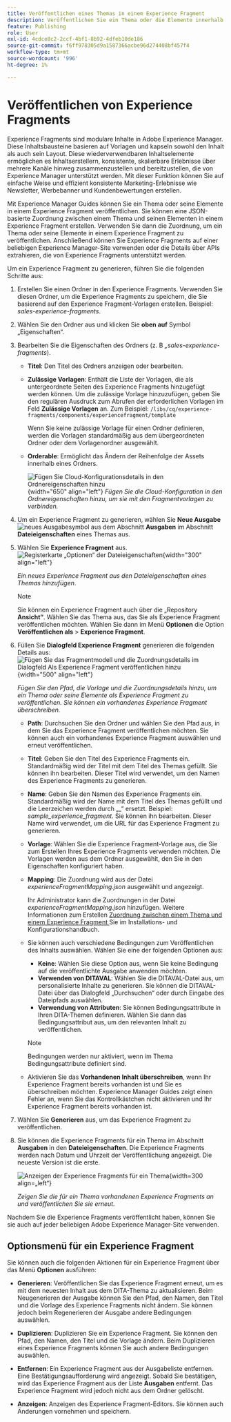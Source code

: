 ```yaml
---
title: Veröffentlichen eines Themas in einem Experience Fragment
description: Veröffentlichen Sie ein Thema oder die Elemente innerhalb eines Themas in einem Experience Fragment in AEM Guides.  Erfahren Sie, wie Sie die für ein Thema vorhandenen Experience Fragments anzeigen und erneut veröffentlichen.
feature: Publishing
role: User
exl-id: 4cdce8c2-2ccf-4bf1-8b92-4dfeb10de186
source-git-commit: f6ff978305d9a1587366acbe96d274408bf457f4
workflow-type: tm+mt
source-wordcount: '996'
ht-degree: 1%

---
```


# Veröffentlichen von Experience Fragments

Experience Fragments sind modulare Inhalte in Adobe Experience Manager. Diese Inhaltsbausteine basieren auf Vorlagen und kapseln sowohl den Inhalt als auch sein Layout. Diese wiederverwendbaren Inhaltselemente ermöglichen es Inhaltserstellern, konsistente, skalierbare Erlebnisse über mehrere Kanäle hinweg zusammenzustellen und bereitzustellen, die von Experience Manager unterstützt werden. Mit dieser Funktion können Sie auf einfache Weise und effizient konsistente Marketing-Erlebnisse wie Newsletter, Werbebanner und Kundenbewertungen erstellen.

Mit Experience Manager Guides können Sie ein Thema oder seine Elemente in einem Experience Fragment veröffentlichen. Sie können eine JSON-basierte Zuordnung zwischen einem Thema und seinen Elementen in einem Experience Fragment erstellen. Verwenden Sie dann die Zuordnung, um ein Thema oder seine Elemente in einem Experience Fragment zu veröffentlichen. Anschließend können Sie Experience Fragments auf einer beliebigen Experience Manager-Site verwenden oder die Details über APIs extrahieren, die von Experience Fragments unterstützt werden.




Um ein Experience Fragment zu generieren, führen Sie die folgenden Schritte aus:


1. Erstellen Sie einen Ordner in den Experience Fragments. Verwenden Sie diesen Ordner, um die Experience Fragments zu speichern, die Sie basierend auf den Experience Fragment-Vorlagen erstellen. Beispiel: *sales-experience-fragments*.
1. Wählen Sie den Ordner aus und klicken Sie **oben auf** Symbol „Eigenschaften“.
1. Bearbeiten Sie die Eigenschaften des Ordners (z. B *„sales-experience-fragments*).


   * **Titel**: Den Titel des Ordners anzeigen oder bearbeiten.

   * **Zulässige Vorlagen**: Enthält die Liste der Vorlagen, die als untergeordnete Seiten des Experience Fragments hinzugefügt werden können. Um die zulässige Vorlage hinzuzufügen, geben Sie den regulären Ausdruck zum Abrufen der erforderlichen Vorlagen im Feld **Zulässige Vorlagen** an.
Zum Beispiel:
     `/libs/cq/experience-fragments/components/experiencefragment/template`

     Wenn Sie keine zulässige Vorlage für einen Ordner definieren, werden die Vorlagen standardmäßig aus dem übergeordneten Ordner oder dem Vorlagenordner ausgewählt.
   * **Orderable**: Ermöglicht das Ändern der Reihenfolge der Assets innerhalb eines Ordners.

     ![Fügen Sie Cloud-Konfigurationsdetails in den Ordnereigenschaften hinzu](images/experience-fragment-folder-properties.png){width="650" align="left"}
     *Fügen Sie die Cloud-Konfiguration in den Ordnereigenschaften hinzu, um sie mit den Fragmentvorlagen zu verbinden.*
1. Um ein Experience Fragment zu generieren, wählen Sie **Neue Ausgabe** ![neues Ausgabesymbol](./images/Add_icon.svg) aus dem Abschnitt **Ausgaben** im Abschnitt **Dateieigenschaften** eines Themas aus.
1. Wählen Sie **Experience Fragment** aus.\
   ![Registerkarte „Optionen“ der Dateieigenschaften](./images/file-properties-outputs-new.png){width="300" align="left"}

   *Ein neues Experience Fragment aus den Dateieigenschaften eines Themas hinzufügen*.

   >[!NOTE]
   >
   > Sie können ein Experience Fragment auch über die „Repository **Ansicht“**. Wählen Sie das Thema aus, das Sie als Experience Fragment veröffentlichen möchten. Wählen Sie dann im Menü **Optionen** die Option **Veröffentlichen als** > **Experience Fragment**.

1. Füllen Sie **Dialogfeld Experience Fragment** generieren die folgenden Details aus:
   ![Fügen Sie das Fragmentmodell und die Zuordnungsdetails im Dialogfeld Als Experience Fragment veröffentlichen hinzu](images/experience-fragment-generate.png){width="500" align="left"}

   *Fügen Sie den Pfad, die Vorlage und die Zuordnungsdetails hinzu, um ein Thema oder seine Elemente als Experience Fragment zu veröffentlichen. Sie können ein vorhandenes Experience Fragment überschreiben.*

   * **Path**: Durchsuchen Sie den Ordner und wählen Sie den Pfad aus, in dem Sie das Experience Fragment veröffentlichen möchten. Sie können auch ein vorhandenes Experience Fragment auswählen und erneut veröffentlichen.
   * **Titel**: Geben Sie den Titel des Experience Fragments ein. Standardmäßig wird der Titel mit dem Titel des Themas gefüllt. Sie können ihn bearbeiten. Dieser Titel wird verwendet, um den Namen des Experience Fragments zu generieren.
   * **Name**: Geben Sie den Namen des Experience Fragments ein. Standardmäßig wird der Name mit dem Titel des Themas gefüllt und die Leerzeichen werden durch „_“ ersetzt. Beispiel: *sample_experience_fragment*. Sie können ihn bearbeiten. Dieser Name wird verwendet, um die URL für das Experience Fragment zu generieren.
   * **Vorlage**: Wählen Sie die Experience Fragment-Vorlage aus, die Sie zum Erstellen Ihres Experience Fragments verwenden möchten. Die Vorlagen werden aus dem Ordner ausgewählt, den Sie in den Eigenschaften konfiguriert haben.
   * **Mapping**: Die Zuordnung wird aus der Datei *experienceFragmentMapping.json* ausgewählt und angezeigt.



     Ihr Administrator kann die Zuordnungen in der Datei *experienceFragmentMapping.json* hinzufügen.  Weitere Informationen zum Erstellen [ Zuordnung zwischen einem Thema und einem Experience Fragment ](../cs-install-guide/conf-experience-fragment-mapping-cs.md) Sie im Installations- und Konfigurationshandbuch.

   * Sie können auch verschiedene Bedingungen zum Veröffentlichen des Inhalts auswählen.  Wählen Sie eine der folgenden Optionen aus:


      * **Keine**: Wählen Sie diese Option aus, wenn Sie keine Bedingung auf die veröffentlichte Ausgabe anwenden möchten.
      * **Verwenden von DITAVAL**: Wählen Sie die DITAVAL-Datei aus, um personalisierte Inhalte zu generieren. Sie können die DITAVAL-Datei über das Dialogfeld „Durchsuchen“ oder durch Eingabe des Dateipfads auswählen.
      * **Verwendung von Attributen**: Sie können Bedingungsattribute in Ihren DITA-Themen definieren. Wählen Sie dann das Bedingungsattribut aus, um den relevanten Inhalt zu veröffentlichen.

     >[!NOTE]
     > 
     >Bedingungen werden nur aktiviert, wenn im Thema Bedingungsattribute definiert sind.


   * Aktivieren Sie das **Vorhandenen Inhalt überschreiben**, wenn Ihr Experience Fragment bereits vorhanden ist und Sie es überschreiben möchten. Experience Manager Guides zeigt einen Fehler an, wenn Sie das Kontrollkästchen nicht aktivieren und Ihr Experience Fragment bereits vorhanden ist.
1. Wählen Sie **Generieren** aus, um das Experience Fragment zu veröffentlichen.
1. Sie können die Experience Fragments für ein Thema im Abschnitt **Ausgaben** in den **Dateieigenschaften**. Die Experience Fragments werden nach Datum und Uhrzeit der Veröffentlichung angezeigt. Die neueste Version ist die erste.

   ![Anzeigen der Experience Fragments für ein Thema](images/experience-fragment-outputs-new.png){width=300 align=„left“}

   *Zeigen Sie die für ein Thema vorhandenen Experience Fragments an und veröffentlichen Sie sie erneut.*




Nachdem Sie die Experience Fragments veröffentlicht haben, können Sie sie auch auf jeder beliebigen Adobe Experience Manager-Site verwenden.


## Optionsmenü für ein Experience Fragment

Sie können auch die folgenden Aktionen für ein Experience Fragment über das Menü **Optionen** ausführen:

* **Generieren**: Veröffentlichen Sie das Experience Fragment erneut, um es mit dem neuesten Inhalt aus dem DITA-Thema zu aktualisieren. Beim Neugenerieren der Ausgabe können Sie den Pfad, den Namen, den Titel und die Vorlage des Experience Fragments nicht ändern. Sie können jedoch beim Regenerieren der Ausgabe andere Bedingungen auswählen.

* **Duplizieren**: Duplizieren Sie ein Experience Fragment. Sie können den Pfad, den Namen, den Titel und die Vorlage ändern. Beim Duplizieren eines Experience Fragments können Sie auch andere Bedingungen auswählen.

* **Entfernen**: Ein Experience Fragment aus der Ausgabeliste entfernen. Eine Bestätigungsaufforderung wird angezeigt. Sobald Sie bestätigen, wird das Experience Fragment aus der Liste **Ausgaben** entfernt. Das Experience Fragment wird jedoch nicht aus dem Ordner gelöscht.

* **Anzeigen**: Anzeigen des Experience Fragment-Editors. Sie können auch Änderungen vornehmen und speichern.
